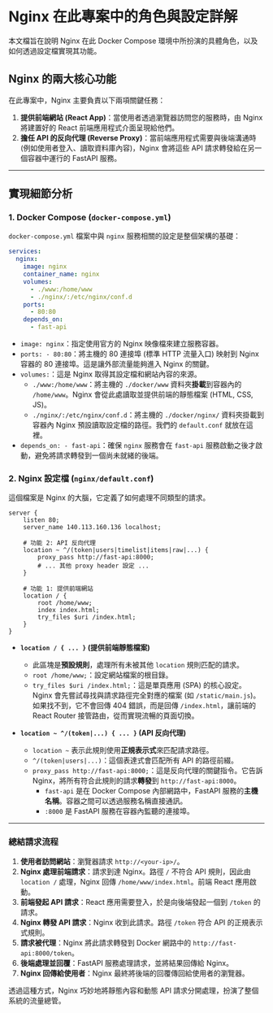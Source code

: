 # Nginx 在此專案中的角色與設定詳解

本文檔旨在說明 Nginx 在此 Docker Compose 環境中所扮演的具體角色，以及如何透過設定檔實現其功能。

## Nginx 的兩大核心功能

在此專案中，Nginx 主要負責以下兩項關鍵任務：

1.  **提供前端網站 (React App)**：當使用者透過瀏覽器訪問您的服務時，由 Nginx 將建置好的 React 前端應用程式介面呈現給他們。
2.  **擔任 API 的反向代理 (Reverse Proxy)**：當前端應用程式需要與後端溝通時 (例如使用者登入、讀取資料庫內容)，Nginx 會將這些 API 請求轉發給在另一個容器中運行的 FastAPI 服務。

---

## 實現細節分析

### 1. Docker Compose (`docker-compose.yml`)

`docker-compose.yml` 檔案中與 `nginx` 服務相關的設定是整個架構的基礎：

```yaml
services:
  nginx:
    image: nginx
    container_name: nginx
    volumes:
      - ./www:/home/www
      - ./nginx/:/etc/nginx/conf.d
    ports:
      - 80:80
    depends_on:
      - fast-api
```

-   `image: nginx`：指定使用官方的 Nginx 映像檔來建立服務容器。
-   `ports: - 80:80`：將主機的 80 連接埠 (標準 HTTP 流量入口) 映射到 Nginx 容器的 80 連接埠。這是讓外部流量能夠進入 Nginx 的關鍵。
-   `volumes:`：這是 Nginx 取得其設定檔和網站內容的來源。
    -   `./www:/home/www`：將主機的 `./docker/www` 資料夾**掛載**到容器內的 `/home/www`。Nginx 會從此處讀取並提供前端的靜態檔案 (HTML, CSS, JS)。
    -   `./nginx/:/etc/nginx/conf.d`：將主機的 `./docker/nginx/` 資料夾掛載到容器內 Nginx 預設讀取設定檔的路徑。我們的 `default.conf` 就放在這裡。
-   `depends_on: - fast-api`：確保 `nginx` 服務會在 `fast-api` 服務啟動之後才啟動，避免將請求轉發到一個尚未就緒的後端。

### 2. Nginx 設定檔 (`nginx/default.conf`)

這個檔案是 Nginx 的大腦，它定義了如何處理不同類型的請求。

```nginx
server {
    listen 80;
    server_name 140.113.160.136 localhost;

    # 功能 2: API 反向代理
    location ~ ^/(token|users|timelist|items|raw|...) {
        proxy_pass http://fast-api:8000;
        # ... 其他 proxy header 設定 ...
    }

    # 功能 1: 提供前端網站
    location / {
        root /home/www;
        index index.html;
        try_files $uri /index.html;
    }
}
```

-   **`location / { ... }` (提供前端靜態檔案)**
    -   此區塊是**預設規則**，處理所有未被其他 `location` 規則匹配的請求。
    -   `root /home/www;`：設定網站檔案的根目錄。
    -   `try_files $uri /index.html;`：這是單頁應用 (SPA) 的核心設定。Nginx 會先嘗試尋找與請求路徑完全對應的檔案 (如 `/static/main.js`)。如果找不到，它不會回傳 404 錯誤，而是回傳 `/index.html`，讓前端的 React Router 接管路由，從而實現流暢的頁面切換。

-   **`location ~ ^/(token|...) { ... }` (API 反向代理)**
    -   `location ~` 表示此規則使用**正規表示式**來匹配請求路徑。
    -   `^/(token|users|...)`：這個表達式會匹配所有 API 的路徑前綴。
    -   `proxy_pass http://fast-api:8000;`：這是反向代理的關鍵指令。它告訴 Nginx，將所有符合此規則的請求**轉發**到 `http://fast-api:8000`。
        -   `fast-api` 是在 Docker Compose 內部網路中，FastAPI 服務的**主機名稱**。容器之間可以透過服務名稱直接通訊。
        -   `:8000` 是 FastAPI 服務在容器內監聽的連接埠。

---

### 總結請求流程

1.  **使用者訪問網站**：瀏覽器請求 `http://<your-ip>/`。
2.  **Nginx 處理前端請求**：請求到達 Nginx。路徑 `/` 不符合 API 規則，因此由 `location /` 處理，Nginx 回傳 `/home/www/index.html`。前端 React 應用啟動。
3.  **前端發起 API 請求**：React 應用需要登入，於是向後端發起一個到 `/token` 的請求。
4.  **Nginx 轉發 API 請求**：Nginx 收到此請求。路徑 `/token` 符合 API 的正規表示式規則。
5.  **請求被代理**：Nginx 將此請求轉發到 Docker 網路中的 `http://fast-api:8000/token`。
6.  **後端處理並回覆**：FastAPI 服務處理請求，並將結果回傳給 Nginx。
7.  **Nginx 回傳給使用者**：Nginx 最終將後端的回覆傳回給使用者的瀏覽器。

透過這種方式，Nginx 巧妙地將靜態內容和動態 API 請求分開處理，扮演了整個系統的流量總管。

